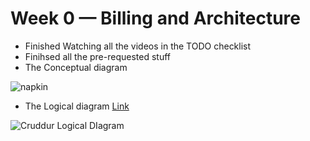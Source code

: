 # Week 0 — Billing and Architecture

- Finished Watching all the videos in the TODO checklist 
- Finihsed all the pre-requested stuff
- The Conceptual diagram

![napkin](https://user-images.githubusercontent.com/2315602/219843562-ba614fc6-908a-41e8-a27e-b4346a153b89.jpeg)

- The Logical diagram [Link](https://lucid.app/lucidchart/8d1838b5-251d-43b8-ade2-55b52fc0d665/edit?view_items=mjfyb.n0phJe&invitationId=inv_6a5c63ab-abfd-4a77-b8c9-16d22712c2aa)

![Cruddur Logical DIagram](https://user-images.githubusercontent.com/2315602/219843711-6d01da6e-e57c-44ea-ba61-434aa0d528fb.png)
